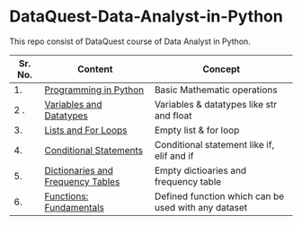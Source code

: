 # DataQuest-Data-Analyst-in-Python
This repo consist of DataQuest course of Data Analyst in Python.

| Sr. No. | Content | Concept |
|---------|---------|---------|
| 1. | [Programming in Python](https://github.com/AlpeshGo/DataQuest-Data-Analyst-in-Python/blob/main/Programming%20in%20Python-311.py) | Basic Mathematic operations |
| 2 .| [Variables and Datatypes](https://github.com/AlpeshGo/DataQuest-Data-Analyst-in-Python/blob/main/Variables%20and%20Data%20Types-200.py) | Variables & datatypes like str and float |
| 3. | [Lists and For Loops](https://github.com/AlpeshGo/DataQuest-Data-Analyst-in-Python/blob/main/Lists%20and%20For%20Loops-312.py) | Empty list & for loop |
| 4. | [Conditional Statements](https://github.com/AlpeshGo/DataQuest-Data-Analyst-in-Python/blob/main/Conditional%20Statements-313.py) | Conditional statement like if, elif and if |
| 5. | [Dictionaries and Frequency Tables](https://github.com/AlpeshGo/DataQuest-Data-Analyst-in-Python/blob/main/Dictionaries%20and%20Frequency%20Tables-314.py) | Empty dictioaries and frequency table |
| 6. | [Functions: Fundamentals](https://github.com/AlpeshGo/DataQuest-Data-Analyst-in-Python/blob/main/Functions_%20Fundamentals-315.py) | Defined function which can be used with any dataset|

